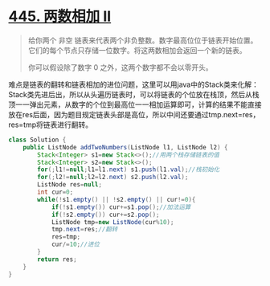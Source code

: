 # [445. 两数相加 II](https://leetcode-cn.com/problems/add-two-numbers-ii/)

>给你两个 非空 链表来代表两个非负整数。数字最高位位于链表开始位置。它们的每个节点只存储一位数字。将这两数相加会返回一个新的链表。
>
>你可以假设除了数字 0 之外，这两个数字都不会以零开头。
>

难点是链表的翻转和链表相加的进位问题，这里可以用java中的Stack类来化解：Stack类先进后出，所以从头遍历链表时，可以将链表的个位放在栈顶，然后从栈顶一一弹出元素，从数字的个位到最高位一一相加运算即可，计算的结果不能直接放在res后面，因为题目规定链表头部是高位，所以中间还要通过tmp.next=res， res=tmp将链表进行翻转。

~~~java
class Solution {
    public ListNode addTwoNumbers(ListNode l1, ListNode l2) {
        Stack<Integer> s1=new Stack<>();//用两个栈存储链表的值
        Stack<Integer> s2=new Stack<>();
        for(;l1!=null;l1=l1.next) s1.push(l1.val);//栈初始化
        for(;l2!=null;l2=l2.next) s2.push(l2.val);
        ListNode res=null;
        int cur=0;
        while(!s1.empty() || !s2.empty() || cur!=0){
            if(!s1.empty()) cur+=s1.pop();//加法运算
            if(!s2.empty()) cur+=s2.pop();
            ListNode tmp=new ListNode(cur%10);
            tmp.next=res;//翻转
            res=tmp;
            cur/=10;//进位
        }
        return res;
    }
}
~~~

